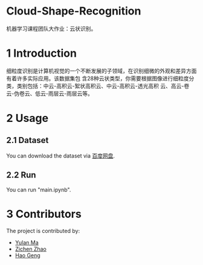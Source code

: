 # Cloud-Shape-Recognition 
机器学习课程团队大作业：云状识别。

# 1 Introduction
细粒度识别是计算机视觉的一个不断发展的子领域，在识别细微的外观和差异方面有着许多实际应用。该数据集包 含28种云状类型，你需要根据图像进行细粒度分类，类别包括：中云-高积云-絮状高积云、中云-高积云-透光高积 云、高云-卷云-伪卷云、低云-雨层云-雨层云等。

# 2 Usage
## 2.1 Dataset 
You can download the dataset via [百度网盘](https://pan.baidu.com/s/1bHtwgLv6RP6oz_NmTp1j9A?pwd=jnfs).

## 2.2 Run 
You can run "main.ipynb". 

# 3 Contributors
The project is contributed by:
* [Yulan Ma](https://github.com/MYL1)
* [Zichen Zhao](https://github.com/XuAn428)
* [Hao Geng](https://github.com/hcmdgh)
